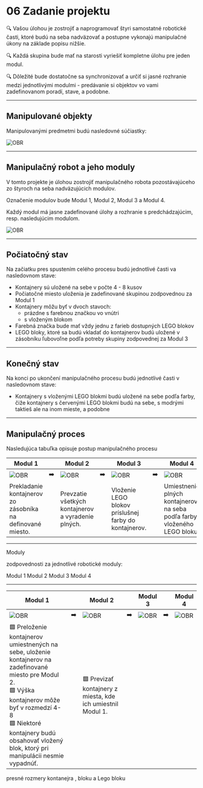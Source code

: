 # 06 Zadanie projektu

:mag: Vašou úlohou je zostrojiť a naprogramovať štyri samostatné robotické časti, ktoré budú na seba nadväzovať a postupne vykonajú manipulačné úkony na základe popisu nižšie.  

:mag: Každá skupina bude mať na starosti vyriešiť kompletne úlohu pre jeden modul.  

:mag: Dôležité bude dostatočne sa synchronizovať a určiť si jasné rozhranie medzi jednotlivými modulmi - predávanie si objektov vo vami zadefinovanom poradí, stave, a podobne.  

---

## Manipulované objekty

Manipulovanými predmetmi budú nasledovné súčiastky:

![OBR](https://github.com/PavolSte/Robotika4/blob/ba3ff122d41be76362bb5a5ff0af58d629b18f46/S%C3%BAbory/Objekty%20popis.png)  

---

## Manipulačný robot a jeho moduly

V tomto projekte je úlohou zostrojiť manipulačného robota pozostávajúceho zo štyroch na seba nadväzujúcich modulov. 

Označenie modulov bude Modul 1, Modul 2, Modul 3 a Modul 4.

Každý modul má jasne zadefinované úlohy a rozhranie s predchádzajúcim, resp. nasledujúcim modulom.

![OBR](https://github.com/PavolSte/Robotika4/blob/def21490ef4afb40dbcc1a2e3b730dfbb1ff6ade/S%C3%BAbory/Moduly%20a%20rozhranie.png)  

---

## Počiatočný stav

Na začiatku pres spustením celého procesu budú jednotlivé časti va nasledovnom stave:

* Kontajnery sú uložené na sebe v počte 4 - 8 kusov
* Počiatočné miesto uloženia je zadefinované skupinou zodpovednou za Modul 1
* Kontajnery môžu byť v dvoch stavoch:
  * prázdne s farebnou značkou vo vnútri
  * s vloženým blokom
* Farebná značka bude mať vždy jednu z farieb dostupných LEGO blokov
* LEGO bloky, ktoré sa budú vkladať do kontajnerov budú uložené v zásobníku ľubovoľne podľa potreby skupiny zodpovednej za Modul 3

---

## Konečný stav

Na konci po ukončení manipulačného procesu budú jednotlivé časti v nasledovnom stave:

* Kontajnery s vloženými LEGO blokmi budú uložené na sebe podľa farby, čiže kontajnery s červenými LEGO blokmi budú na sebe, s modrými taktieš ale na inom mieste, a podobne

---

## Manipulačný proces

Nasledujúca tabuľka opisuje postup manipulačného procesu 

| Modul 1 | | Modul 2 | | Modul 3 | | Modul 4 |
|---------|---------|---------|---------|---------|---------|---------|
| ![OBR](https://github.com/PavolSte/Robotika4/blob/d5d17f7a90e56e8c825b775b20b6f948949a6b17/S%C3%BAbory/Robot%20-%20modul%201.png)| :arrow_right: |![OBR](https://github.com/PavolSte/Robotika4/blob/d5d17f7a90e56e8c825b775b20b6f948949a6b17/S%C3%BAbory/Robot%20-%20modul%202.png)| :arrow_right:|![OBR](https://github.com/PavolSte/Robotika4/blob/d5d17f7a90e56e8c825b775b20b6f948949a6b17/S%C3%BAbory/Robot%20-%20modul%203.png)| :arrow_right: |![OBR](https://github.com/PavolSte/Robotika4/blob/d5d17f7a90e56e8c825b775b20b6f948949a6b17/S%C3%BAbory/Robot%20-%20modul%204.png)|
|Prekladanie kontajnerov zo zásobníka na definované miesto.|| Prevzatie všetkých kontajnerov a vyradenie plných. ||Vloženie LEGO blokov príslušnej farby do kontajnerov.||Umiestnenie plných kontajnerov na seba podľa farby vloženého LEGO bloku.|

---

Moduly

zodpovednosti za jednotlivé robotické moduly:


Modul 1
Modul 2
Modul 3
Modul 4

---

| Modul 1 | | Modul 2 | | Modul 3 | | Modul 4 |
|---------|---------|---------|---------|---------|---------|---------|
| ![OBR](https://github.com/PavolSte/Robotika4/blob/d5d17f7a90e56e8c825b775b20b6f948949a6b17/S%C3%BAbory/Robot%20-%20modul%201.png)| :arrow_right: |![OBR](https://github.com/PavolSte/Robotika4/blob/d5d17f7a90e56e8c825b775b20b6f948949a6b17/S%C3%BAbory/Robot%20-%20modul%202.png)| :arrow_right:|![OBR](https://github.com/PavolSte/Robotika4/blob/d5d17f7a90e56e8c825b775b20b6f948949a6b17/S%C3%BAbory/Robot%20-%20modul%203.png)| :arrow_right: |![OBR](https://github.com/PavolSte/Robotika4/blob/d5d17f7a90e56e8c825b775b20b6f948949a6b17/S%C3%BAbory/Robot%20-%20modul%204.png)|
|:green_square: Preloženie kontajnerov umiestnených na sebe, uloženie kontajnerov na zadefinované miesto pre Modul 2. <br> :green_square: Výška kontajnerov môže byť v rozmedzí 4-8 <br> :green_square: Niektoré kontajnery budú obsahovať vložený blok, ktorý pri manipulácii nesmie vypadnúť. ||:green_square: Previzať kontajnery z miesta, kde ich umiestnil Modul 1. |||||


presné rozmery kontanejra , bloku a Lego bloku
